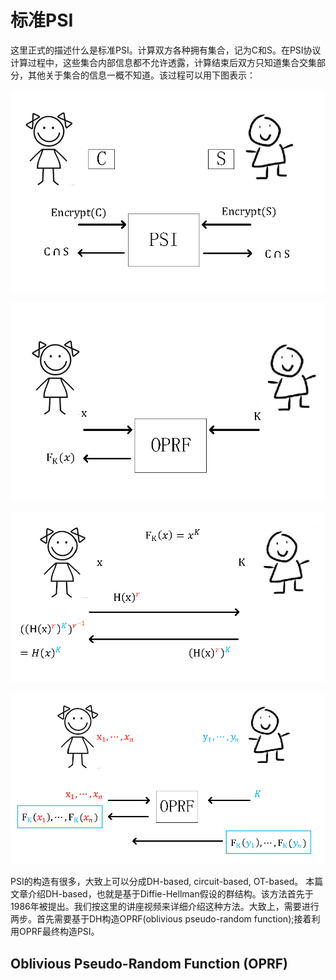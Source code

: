 
# 标准PSI
这里正式的描述什么是标准PSI。计算双方各种拥有集合，记为C和S。在PSI协议计算过程中，这些集合内部信息都不允许透露，计算结束后双方只知道集合交集部分，其他关于集合的信息一概不知道。该过程可以用下图表示：
   <p align="center">
  <img src="fig/PSI_overview.png" alt="animated" />
   </p>

   <p align="center">
  <img src="fig/OPRF.png" alt="animated" />
   </p>
   <p align="center">
  <img src="fig/OPRF_dh.png" alt="animated" />
   </p>   
   
   <p align="center">
  <img src="fig/PSI_oprf.png" alt="animated" />
   </p>
   
   
  PSI的构造有很多，大致上可以分成DH-based, circuit-based, OT-based。 本篇文章介绍DH-based，也就是基于Diffie-Hellman假设的群结构。该方法首先于1986年被提出。我们按这里的讲座视频来详细介绍这种方法。大致上，需要进行两步。首先需要基于DH构造OPRF(oblivious pseudo-random function);接着利用OPRF最终构造PSI。
  
  ## Oblivious Pseudo-Random Function (OPRF) 
